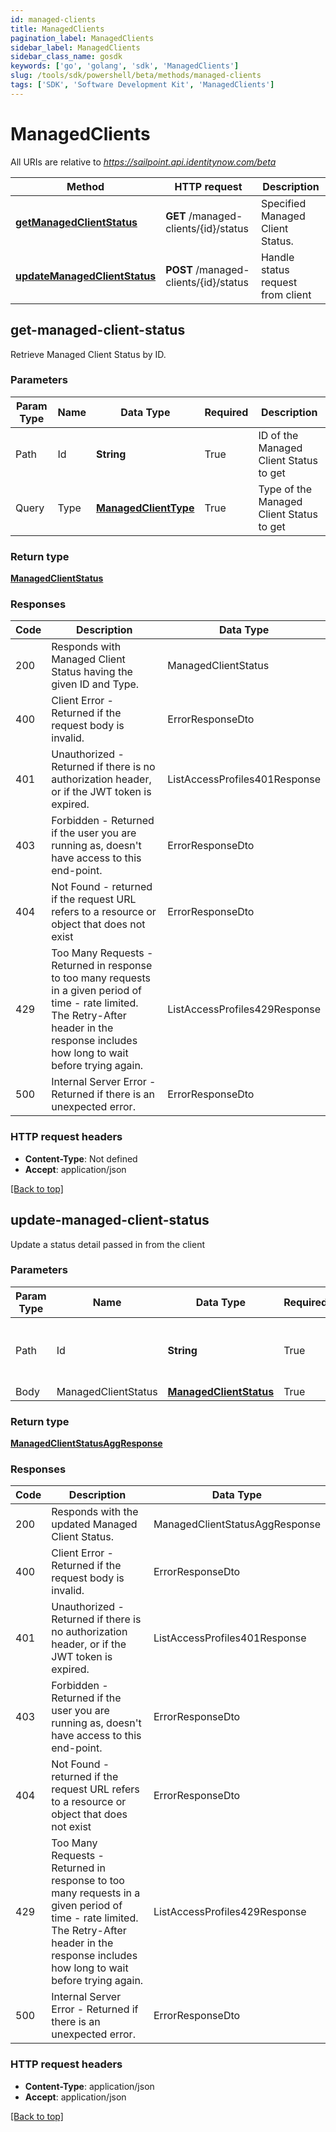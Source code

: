 ```yaml
---
id: managed-clients
title: ManagedClients
pagination_label: ManagedClients
sidebar_label: ManagedClients
sidebar_class_name: gosdk
keywords: ['go', 'golang', 'sdk', 'ManagedClients'] 
slug: /tools/sdk/powershell/beta/methods/managed-clients
tags: ['SDK', 'Software Development Kit', 'ManagedClients']
---
```



# ManagedClients

All URIs are relative to *https://sailpoint.api.identitynow.com/beta*

Method | HTTP request | Description
------------- | ------------- | -------------
[**getManagedClientStatus**](#get-managed-client-status) | **GET** /managed-clients/{id}/status | Specified Managed Client Status.
[**updateManagedClientStatus**](#update-managed-client-status) | **POST** /managed-clients/{id}/status | Handle status request from client



## get-managed-client-status


Retrieve Managed Client Status by ID.

### Parameters 
Param Type | Name | Data Type | Required  | Description
------------- | ------------- | ------------- | ------------- | ------------- 
Path   | Id | **String** | True  | ID of the Managed Client Status to get
  Query | Type | [**ManagedClientType**](../models/managed-client-type) | True  | Type of the Managed Client Status to get

	
### Return type

[**ManagedClientStatus**](../models/managed-client-status)

### Responses
Code | Description  | Data Type
------------- | ------------- | -------------
200 | Responds with Managed Client Status having the given ID and Type. | ManagedClientStatus
400 | Client Error - Returned if the request body is invalid. | ErrorResponseDto
401 | Unauthorized - Returned if there is no authorization header, or if the JWT token is expired. | ListAccessProfiles401Response
403 | Forbidden - Returned if the user you are running as, doesn&#39;t have access to this end-point. | ErrorResponseDto
404 | Not Found - returned if the request URL refers to a resource or object that does not exist | ErrorResponseDto
429 | Too Many Requests - Returned in response to too many requests in a given period of time - rate limited. The Retry-After header in the response includes how long to wait before trying again. | ListAccessProfiles429Response
500 | Internal Server Error - Returned if there is an unexpected error. | ErrorResponseDto


### HTTP request headers

- **Content-Type**: Not defined
- **Accept**: application/json

[[Back to top]](#) 


## update-managed-client-status


Update a status detail passed in from the client

### Parameters 
Param Type | Name | Data Type | Required  | Description
------------- | ------------- | ------------- | ------------- | ------------- 
Path   | Id | **String** | True  | ID of the Managed Client Status to update
 Body  | ManagedClientStatus | [**ManagedClientStatus**](../models/managed-client-status) | True  | 

	
### Return type

[**ManagedClientStatusAggResponse**](../models/managed-client-status-agg-response)

### Responses
Code | Description  | Data Type
------------- | ------------- | -------------
200 | Responds with the updated Managed Client Status. | ManagedClientStatusAggResponse
400 | Client Error - Returned if the request body is invalid. | ErrorResponseDto
401 | Unauthorized - Returned if there is no authorization header, or if the JWT token is expired. | ListAccessProfiles401Response
403 | Forbidden - Returned if the user you are running as, doesn&#39;t have access to this end-point. | ErrorResponseDto
404 | Not Found - returned if the request URL refers to a resource or object that does not exist | ErrorResponseDto
429 | Too Many Requests - Returned in response to too many requests in a given period of time - rate limited. The Retry-After header in the response includes how long to wait before trying again. | ListAccessProfiles429Response
500 | Internal Server Error - Returned if there is an unexpected error. | ErrorResponseDto


### HTTP request headers

- **Content-Type**: application/json
- **Accept**: application/json

[[Back to top]](#) 

